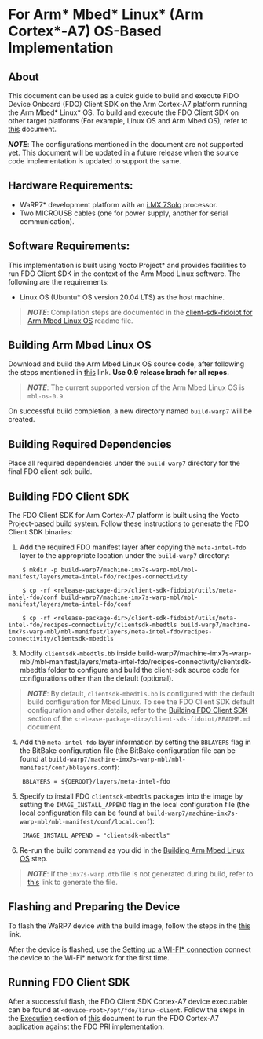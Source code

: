# For Arm* Mbed* Linux* (Arm Cortex*-A7) OS-Based Implementation
## About

This document can be used as a quick guide to build and execute FIDO Device Onboard (FDO) Client SDK on the Arm Cortex-A7 platform running the Arm Mbed* Linux* OS. To build and execute the FDO Client SDK on other target platforms (For example, Linux OS and Arm Mbed OS), refer to [this](setup.md) document.

***NOTE***: The configurations mentioned in the document are not supported yet. This document will be updated in a future release when the source code implementation is updated to support the same.

## Hardware Requirements:
- WaRP7* development platform with an [i.MX 7Solo](https://www.nxp.com/products/processors-and-microcontrollers/arm-based-processors-and-mcus/i.mx-applications-processors/i.mx-7-processors/i.mx-7solo-processors-heterogeneous-processing-with-arm-cortex-a7-and-cortex-m4-cores:i.MX7S) processor.
- Two MICROUSB cables (one for power supply, another for serial communication).

## Software Requirements:
This implementation is built using Yocto Project* and provides facilities to run FDO Client SDK in the context of the Arm Mbed Linux software. The following are the requirements:

- Linux OS (Ubuntu* OS version 20.04 LTS) as the host machine.

> ***NOTE***: Compilation steps are documented in the [ client-sdk-fidoiot for Arm Mbed Linux OS](mbed_linux.md) readme file.

## Building Arm Mbed Linux OS
Download and build the Arm Mbed Linux OS source code, after following the steps mentioned in [this](https://github.com/ARMmbed/mbl-docs/tree/v0.9/Docs) link. **Use 0.9 release brach for all repos.**

> ***NOTE***: The current supported version of the Arm Mbed Linux OS is `mbl-os-0.9`.

On successful build completion, a new directory named `build-warp7` will be created.

## Building Required Dependencies
Place all required dependencies under the `build-warp7` directory for the final FDO client-sdk build.

## Building FDO Client SDK
The FDO Client SDK for Arm Cortex-A7 platform is built using the Yocto Project-based build system. Follow these instructions to generate the FDO Client SDK binaries:

1. Add the required FDO manifest layer after copying the `meta-intel-fdo` layer to the appropriate location under the `build-warp7` directory:
```shell
	$ mkdir -p build-warp7/machine-imx7s-warp-mbl/mbl-manifest/layers/meta-intel-fdo/recipes-connectivity
	
	$ cp -rf <release-package-dir>/client-sdk-fidoiot/utils/meta-intel-fdo/conf build-warp7/machine-imx7s-warp-mbl/mbl-manifest/layers/meta-intel-fdo/conf
	
	$ cp -rf <release-package-dir>/client-sdk-fidoiot/utils/meta-intel-fdo/recipes-connectivity/clientsdk-mbedtls build-warp7/machine-imx7s-warp-mbl/mbl-manifest/layers/meta-intel-fdo/recipes-connectivity/clientsdk-mbedtls
```

3. Modify `clientsdk-mbedtls.bb` inside build-warp7/machine-imx7s-warp-mbl/mbl-manifest/layers/meta-intel-fdo/recipes-connectivity/clientsdk-mbedtls folder to configure and build the client-sdk source code for configurations other than the default (optional).

>***NOTE***: By default, `clientsdk-mbedtls.bb` is configured with the default build configuration for Mbed Linux. To see the FDO Client SDK default configuration and other details, refer to the [Building  FDO Client SDK](build_conf.md) section of the `<release-package-dir>/client-sdk-fidoiot/README.md` document.

4. Add the `meta-intel-fdo` layer information by setting the `BBLAYERS` flag in the BitBake configuration file (the BitBake configuration file can be found at `build-warp7/machine-imx7s-warp-mbl/mbl-manifest/conf/bblayers.conf`):

```shell
    BBLAYERS = ${OEROOT}/layers/meta-intel-fdo
```

5. Specify to install FDO `clientsdk-mbedtls` packages into the image by setting the `IMAGE_INSTALL_APPEND` flag in the local configuration file (the local configuration file can be found at `build-warp7/machine-imx7s-warp-mbl/mbl-manifest/conf/local.conf`):

```shell
    IMAGE_INSTALL_APPEND = "clientsdk-mbedtls"
```

6. Re-run the build command as you did in the [Building Arm Mbed Linux OS](#building-mbed-linux) step.
> ***NOTE***: If the `imx7s-warp.dtb` file is not generated during build, refer to [this](https://github.com/WaRP7/linux-fslc/) link to generate the file.

## Flashing and Preparing the Device

To flash the WaRP7 device with the build image, follow the steps in the [this](https://os.mbed.com/docs/mbed-linux-os/v0.6/first-image/warp7-devices.html) link.

After the device is flashed, use the [Setting up a WI-FI* connection](https://github.com/ARMmbed/mbl-docs/blob/v0.9/Docs/install_mbl_on_device/connect_network_and_pelion/connect_network.md) connect the device to the Wi-Fi* network for the first time.

## Running FDO Client SDK
After a successful flash, the  FDO Client SDK Cortex-A7 device executable can be found at `<device-root>/opt/fdo/linux-client`. Follow the steps in the [Execution](./linux.md#run_linux_fdo) section of [this](./linux.md) document to run the FDO Cortex-A7 application against the FDO PRI implementation.
